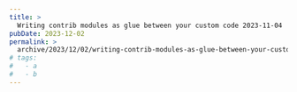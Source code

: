 ```yaml
---
title: >
  Writing contrib modules as glue between your custom code 2023-11-04
pubDate: 2023-12-02
permalink: >
  archive/2023/12/02/writing-contrib-modules-as-glue-between-your-custom-code-2023-11-04
# tags:
#   - a
#   - b
---
```

